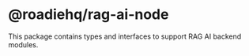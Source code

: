 # @roadiehq/rag-ai-node

This package contains types and interfaces to support RAG AI backend modules. 